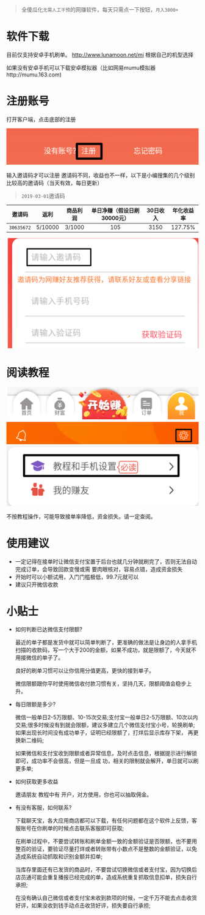 > 全傻瓜化`无需人工干预`的网赚软件，每天只需点一下按钮，`月入3000+`

# 软件下载
目前仅支持安卓手机刷单。
http://www.lunamoon.net/mi 根据自己的机型选择

如果没有安卓手机可以下载安卓模拟器（比如网易mumu模拟器http://mumu.163.com)

# 注册账号
打开客户端，点击底部的注册

![](imgs/01.png)

输入邀请码才可以注册
邀请码不同，收益也不一样，以下是小编搜集的几个级别比较高的邀请码（当天有效，每日更新）

> `2019-03-01`邀请码

|邀请码|返利|商品利润|单日净赚（假设日刷30000元）|30日收入|年化收益率|
|:---:|:---:|:-------:|:-----------------------:|:--------:|:---:|
|`30635672`|5/10000|3/1000|105|3150|127.75%|

![](imgs/02.png)

# 阅读教程

![](imgs/03.png)
![](imgs/04.png)
![](imgs/05.png)

不按教程操作，可能导致接单率降低，资金损失。请一定查阅。

# 使用建议
- 一定记得在接单时让微信支付宝置于后台也就几分钟就刷完了，否则无法自动完成订单，会导致回款变慢或需 要肉眼核对，容易点错，造成资金损失
- 开始时可以小额试用，入门门槛极低，99.7元就可以
- 建议只开微信收款

# 小贴士

- 如何判断已达微信支付限额?

    最近的单子都是发货中就可以简单判断了，更准确的做法是让身边的人拿手机扫描的收款码，写一个大于200的金额，如果不成功，就是限额了，今天就不用接微信的单子了。

    良好的刷单习惯可以让你信用分值更高，更快的接到单子。

    微信限额跟你平时使用微信收付款习惯有关，坚持几天，限额阈值会稳步上升。

- 每日限额是多少?

    微信一般单日2-5万限额、10-15次交易;支付宝一般单日2-5万限额、10次以内交易;很多时候没有到就会限额，建议多建立几个微信支付宝小号，轮换刷单;如果出现长时间没有成功单子，证明已经限额了，打烊后显示库存下架， 再更换新二维码;

    如果微信和支付宝收到限额或者异常信息，及时点击信息，根据提示进行解锁即可，成功率不会很高，但是一旦成
功，相关的限制就会解开，单日就可以刷更多单;

                      
- 如何获取更多收益

    邀请朋友 教程中有 开户，对方使用，你也可以抽取佣金。

- 有没有客服，如何联系?

    下载聊天宝，各大应用商店都可以下载，有任何问题都在这个软件上反馈，客服账号在你刷单的时候点击联系客服即可获取; 

    在刷单过程中，不要尝试转账和刷单金额一致的金额验证是否限额，也不要用整百的验证，要验证尽量打烊或者转账带有小数点不是整数的金额验证，以免造成系统自动抓取和识别金额并扣单;

    当库存里面还有已发货的商品时，不要尝试切换微信或者支付宝，因为切换后店员通可能会重复播报已经完成的单，造成系统重复抓取信息扣单，损失自行承担;

    在没有确认自己微信或者支付宝未收到款项的时候，一定千万不能去点击收货好评，如果没收到钱手动点击收货好评，损失要自行承担;